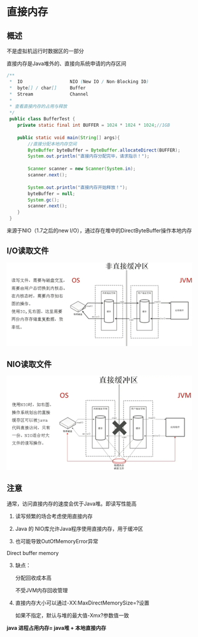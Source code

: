 # **直接内存**

## **概述**

不是虚拟机运行时数据区的一部分

直接内存是Java堆外的、直接向系统申请的内存区间

```java
/**
 *  IO                  NIO (New IO / Non-Blocking IO)
 *  byte[] / char[]     Buffer
 *  Stream              Channel
 *
 * 查看直接内存的占用与释放
 */
 public class BufferTest {
    private static final int BUFFER = 1024 * 1024 * 1024;//1GB

    public static void main(String[] args){
        //直接分配本地内存空间
        ByteBuffer byteBuffer = ByteBuffer.allocateDirect(BUFFER);
        System.out.println("直接内存分配完毕，请求指示！");

        Scanner scanner = new Scanner(System.in);
        scanner.next();
     
        System.out.println("直接内存开始释放！");
        byteBuffer = null;
        System.gc();
        scanner.next();
    }
 }
```



来源于NIO（1.7之后的new I/O），通过存在堆中的DirectByteBuffer操作本地内存

## **I/O读取文件**

![img](.\img\clipboar11d.png)

## **NIO读取文件**

![img](.\img\clipboard.png)

## **注意**

通常，访问直接内存的速度会优于Java堆。即读写性能高

1. 读写频繁的场合考虑使用直接内存

2. Java 的 NIO库允许Java程序使用直接内存，用于缓冲区

2. 也可能导致OutOfMemoryError异常

 Direct buffer memory

3. 缺点：

   分配回收成本高

   不受JVM内存回收管理

4. 直接内存大小可以通过-XX:MaxDirectMemorySize=?设置

   如果不指定，默认与堆的最大值-Xmx?参数值一致

**java 进程占用内存= java堆 + 本地直接内存**